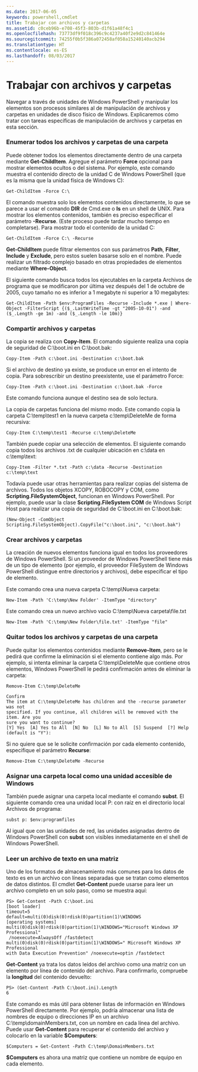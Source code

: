 ```yaml
---
ms.date: 2017-06-05
keywords: powershell,cmdlet
title: Trabajar con archivos y carpetas
ms.assetid: c0ceb96b-e708-45f3-803b-d1f61a48f4c1
ms.openlocfilehash: 73773df9f018c396c9c4237a40f2e9d2c841464e
ms.sourcegitcommit: 74255f0b5f386a072458af058a15240140acb294
ms.translationtype: HT
ms.contentlocale: es-ES
ms.lasthandoff: 08/03/2017
---
```

# <a name="working-with-files-and-folders"></a>Trabajar con archivos y carpetas
Navegar a través de unidades de Windows PowerShell y manipular los elementos son procesos similares al de manipulación de archivos y carpetas en unidades de disco físico de Windows. Explicaremos cómo tratar con tareas específicas de manipulación de archivos y carpetas en esta sección.

### <a name="listing-all-the-files-and-folders-within-a-folder"></a>Enumerar todos los archivos y carpetas de una carpeta
Puede obtener todos los elementos directamente dentro de una carpeta mediante **Get-ChildItem**. Agregue el parámetro **Force** opcional para mostrar elementos ocultos o del sistema. Por ejemplo, este comando muestra el contenido directo de la unidad C de Windows PowerShell (que es la misma que la unidad física de Windows C):

```
Get-ChildItem -Force C:\
```

El comando muestra solo los elementos contenidos directamente, lo que se parece a usar el comando **DIR** de Cmd.exe o **ls** en un shell de UNIX. Para mostrar los elementos contenidos, también es preciso especificar el parámetro **-Recurse**. (Este proceso puede tardar mucho tiempo en completarse). Para mostrar todo el contenido de la unidad C:

```
Get-ChildItem -Force C:\ -Recurse
```

**Get-ChildItem** puede filtrar elementos con sus parámetros **Path**, **Filter**, **Include** y **Exclude**, pero estos suelen basarse solo en el nombre. Puede realizar un filtrado complejo basado en otras propiedades de elementos mediante **Where-Object**.

El siguiente comando busca todos los ejecutables en la carpeta Archivos de programa que se modificaron por última vez después del 1 de octubre de 2005, cuyo tamaño no es inferior a 1 megabyte ni superior a 10 megabytes:

```
Get-ChildItem -Path $env:ProgramFiles -Recurse -Include *.exe | Where-Object -FilterScript {($_.LastWriteTime -gt "2005-10-01") -and ($_.Length -ge 1m) -and ($_.Length -le 10m)}
```

### <a name="copying-files-and-folders"></a>Compartir archivos y carpetas
La copia se realiza con **Copy-Item**. El comando siguiente realiza una copia de seguridad de C:\\boot.ini en C:\\boot.bak:

```
Copy-Item -Path c:\boot.ini -Destination c:\boot.bak
```

Si el archivo de destino ya existe, se produce un error en el intento de copia. Para sobrescribir un destino preexistente, use el parámetro Force:

```
Copy-Item -Path c:\boot.ini -Destination c:\boot.bak -Force
```

Este comando funciona aunque el destino sea de solo lectura.

La copia de carpetas funciona del mismo modo. Este comando copia la carpeta C:\\temp\\test1 en la nueva carpeta c:\\temp\\DeleteMe de forma recursiva:

```
Copy-Item C:\temp\test1 -Recurse c:\temp\DeleteMe
```

También puede copiar una selección de elementos. El siguiente comando copia todos los archivos .txt de cualquier ubicación en c:\\data en c:\\temp\\text:

```
Copy-Item -Filter *.txt -Path c:\data -Recurse -Destination c:\temp\text
```

Todavía puede usar otras herramientas para realizar copias del sistema de archivos. Todos los objetos XCOPY, ROBOCOPY y COM, como **Scripting.FileSystemObject**, funcionan en Windows PowerShell. Por ejemplo, puede usar la clase **Scripting.FileSystem COM** de Windows Script Host para realizar una copia de seguridad de C:\\boot.ini en C:\\boot.bak:

```
(New-Object -ComObject Scripting.FileSystemObject).CopyFile("c:\boot.ini", "c:\boot.bak")
```

### <a name="creating-files-and-folders"></a>Crear archivos y carpetas
La creación de nuevos elementos funciona igual en todos los proveedores de Windows PowerShell. Si un proveedor de Windows PowerShell tiene más de un tipo de elemento (por ejemplo, el proveedor FileSystem de Windows PowerShell distingue entre directorios y archivos), debe especificar el tipo de elemento.

Este comando crea una nueva carpeta C:\\temp\\Nueva carpeta:

```
New-Item -Path 'C:\temp\New Folder' -ItemType "directory"
```

Este comando crea un nuevo archivo vacío C:\\temp\\Nueva carpeta\\file.txt

```
New-Item -Path 'C:\temp\New Folder\file.txt' -ItemType "file"
```

### <a name="removing-all-files-and-folders-within-a-folder"></a>Quitar todos los archivos y carpetas de una carpeta
Puede quitar los elementos contenidos mediante **Remove-Item**, pero se le pedirá que confirme la eliminación si el elemento contiene algo más. Por ejemplo, si intenta eliminar la carpeta C:\\temp\\DeleteMe que contiene otros elementos, Windows PowerShell le pedirá confirmación antes de eliminar la carpeta:

```
Remove-Item C:\temp\DeleteMe

Confirm
The item at C:\temp\DeleteMe has children and the -recurse parameter was not
specified. If you continue, all children will be removed with the item. Are you
sure you want to continue?
[Y] Yes  [A] Yes to All  [N] No  [L] No to All  [S] Suspend  [?] Help
(default is "Y"):
```

Si no quiere que se le solicite confirmación por cada elemento contenido, especifique el parámetro **Recurse**:

```
Remove-Item C:\temp\DeleteMe -Recurse
```

### <a name="mapping-a-local-folder-as-a-windows-accessible-drive"></a>Asignar una carpeta local como una unidad accesible de Windows
También puede asignar una carpeta local mediante el comando **subst**. El siguiente comando crea una unidad local P: con raíz en el directorio local Archivos de programa:

```
subst p: $env:programfiles
```

Al igual que con las unidades de red, las unidades asignadas dentro de Windows PowerShell con **subst** son visibles inmediatamente en el shell de Windows PowerShell.

### <a name="reading-a-text-file-into-an-array"></a>Leer un archivo de texto en una matriz
Uno de los formatos de almacenamiento más comunes para los datos de texto es en un archivo con líneas separadas que se tratan como elementos de datos distintos. El cmdlet **Get-Content** puede usarse para leer un archivo completo en un solo paso, como se muestra aquí:

```
PS> Get-Content -Path C:\boot.ini
[boot loader]
timeout=5
default=multi(0)disk(0)rdisk(0)partition(1)\WINDOWS
[operating systems]
multi(0)disk(0)rdisk(0)partition(1)\WINDOWS="Microsoft Windows XP Professional"
 /noexecute=AlwaysOff /fastdetect
multi(0)disk(0)rdisk(0)partition(1)\WINDOWS=" Microsoft Windows XP Professional 
with Data Execution Prevention" /noexecute=optin /fastdetect
```

**Get-Content** ya trata los datos leídos del archivo como una matriz con un elemento por línea de contenido del archivo. Para confirmarlo, compruebe la **longitud** del contenido devuelto:

```
PS> (Get-Content -Path C:\boot.ini).Length
6
```

Este comando es más útil para obtener listas de información en Windows PowerShell directamente. Por ejemplo, podría almacenar una lista de nombres de equipo o direcciones IP en un archivo C:\\temp\\domainMembers.txt, con un nombre en cada línea del archivo. Puede usar **Get-Content** para recuperar el contenido del archivo y colocarlo en la variable **$Computers**:

```
$Computers = Get-Content -Path C:\temp\DomainMembers.txt
```

**$Computers** es ahora una matriz que contiene un nombre de equipo en cada elemento.

